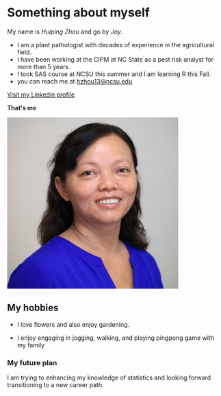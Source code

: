 # Something about myself
My name is _Huiping Zhou_ and go by _Joy_.
- I am a plant pathologist with decades of experience in the agricultural field.  
- I have been working at the CIPM at NC State as a pest risk analyst for more than 5 years.  
- I took SAS course at NCSU this summer and I am learning R this Fall.
- you can reach me at hzhou13@ncsu.edu
    
[Visit my Linkedin profile](https://www.linkedin.com/in/huipingzhou)

**That's me**

![That's me](https://github.com/hzhoujoy/hzhoujoy.github.io/blob/main/photo-me.jpg)  

## My hobbies
- I love flowers and also enjoy gardening. 
* I enjoy engaging in jogging, walking, and playing pingpong game with my family

### My future plan
I am trying to enhancing my knowledge of statistics and looking forward transitioning to a new career path.


